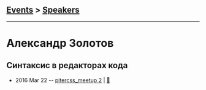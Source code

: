 ## [Events](../README.md) > [Speakers](../speakers.md)
---

# Александр Золотов

## Синтаксис в редакторах кода
- 2016 Mar 22 -- [pitercss_meetup 2](https://www.youtube.com/watch?v=mo6JjMqhKlI)  | [:notebook:](https://pitercss.ru/2/pres/editors.pdf)  
